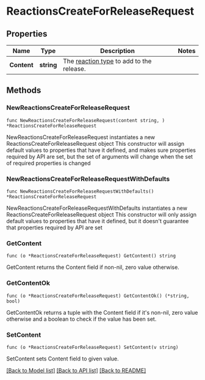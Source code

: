 # ReactionsCreateForReleaseRequest

## Properties

Name | Type | Description | Notes
------------ | ------------- | ------------- | -------------
**Content** | **string** | The [reaction type](https://docs.github.com/rest/reference/reactions#reaction-types) to add to the release. | 

## Methods

### NewReactionsCreateForReleaseRequest

`func NewReactionsCreateForReleaseRequest(content string, ) *ReactionsCreateForReleaseRequest`

NewReactionsCreateForReleaseRequest instantiates a new ReactionsCreateForReleaseRequest object
This constructor will assign default values to properties that have it defined,
and makes sure properties required by API are set, but the set of arguments
will change when the set of required properties is changed

### NewReactionsCreateForReleaseRequestWithDefaults

`func NewReactionsCreateForReleaseRequestWithDefaults() *ReactionsCreateForReleaseRequest`

NewReactionsCreateForReleaseRequestWithDefaults instantiates a new ReactionsCreateForReleaseRequest object
This constructor will only assign default values to properties that have it defined,
but it doesn't guarantee that properties required by API are set

### GetContent

`func (o *ReactionsCreateForReleaseRequest) GetContent() string`

GetContent returns the Content field if non-nil, zero value otherwise.

### GetContentOk

`func (o *ReactionsCreateForReleaseRequest) GetContentOk() (*string, bool)`

GetContentOk returns a tuple with the Content field if it's non-nil, zero value otherwise
and a boolean to check if the value has been set.

### SetContent

`func (o *ReactionsCreateForReleaseRequest) SetContent(v string)`

SetContent sets Content field to given value.



[[Back to Model list]](../README.md#documentation-for-models) [[Back to API list]](../README.md#documentation-for-api-endpoints) [[Back to README]](../README.md)


